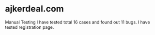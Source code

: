 # ajkerdeal.com
Manual Testing
I have tested total 16 cases and found out 11 bugs.
I have tested registration page.

